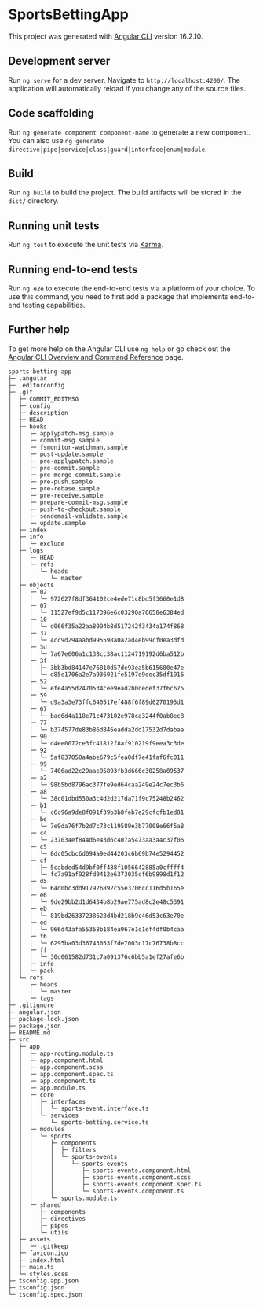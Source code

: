 # SportsBettingApp

This project was generated with [Angular CLI](https://github.com/angular/angular-cli) version 16.2.10.

## Development server

Run `ng serve` for a dev server. Navigate to `http://localhost:4200/`. The application will automatically reload if you change any of the source files.

## Code scaffolding

Run `ng generate component component-name` to generate a new component. You can also use `ng generate directive|pipe|service|class|guard|interface|enum|module`.

## Build

Run `ng build` to build the project. The build artifacts will be stored in the `dist/` directory.

## Running unit tests

Run `ng test` to execute the unit tests via [Karma](https://karma-runner.github.io).

## Running end-to-end tests

Run `ng e2e` to execute the end-to-end tests via a platform of your choice. To use this command, you need to first add a package that implements end-to-end testing capabilities.

## Further help

To get more help on the Angular CLI use `ng help` or go check out the [Angular CLI Overview and Command Reference](https://angular.io/cli) page.

```
sports-betting-app
├─ .angular
├─ .editorconfig
├─ .git
│  ├─ COMMIT_EDITMSG
│  ├─ config
│  ├─ description
│  ├─ HEAD
│  ├─ hooks
│  │  ├─ applypatch-msg.sample
│  │  ├─ commit-msg.sample
│  │  ├─ fsmonitor-watchman.sample
│  │  ├─ post-update.sample
│  │  ├─ pre-applypatch.sample
│  │  ├─ pre-commit.sample
│  │  ├─ pre-merge-commit.sample
│  │  ├─ pre-push.sample
│  │  ├─ pre-rebase.sample
│  │  ├─ pre-receive.sample
│  │  ├─ prepare-commit-msg.sample
│  │  ├─ push-to-checkout.sample
│  │  ├─ sendemail-validate.sample
│  │  └─ update.sample
│  ├─ index
│  ├─ info
│  │  └─ exclude
│  ├─ logs
│  │  ├─ HEAD
│  │  └─ refs
│  │     └─ heads
│  │        └─ master
│  ├─ objects
│  │  ├─ 02
│  │  │  └─ 972627f8df364102ce4ede71c8bd5f3660e1d8
│  │  ├─ 07
│  │  │  └─ 11527ef9d5c117396e6c03290a76658e6384ed
│  │  ├─ 10
│  │  │  └─ d066f35a22aa8094b8d517242f3434a174f868
│  │  ├─ 37
│  │  │  └─ 4cc9d294aabd995598a0a2ad4eb99cf0ea3dfd
│  │  ├─ 3d
│  │  │  └─ 7a67e606a1c138cc38ac1124719192d6ba512b
│  │  ├─ 3f
│  │  │  ├─ 3bb3bd84147e76810d57de93ea5b615680e47e
│  │  │  └─ d85e1706a2e7a936921fe5197e9dec35df1916
│  │  ├─ 52
│  │  │  └─ efe4a55d2470534cee9ead2b0cedef37f6c675
│  │  ├─ 59
│  │  │  └─ d9a3a3e73ffc640517ef488f6f89d6270195d1
│  │  ├─ 67
│  │  │  └─ bad6d4a118e71c473102e978ca3244f0ab8ec8
│  │  ├─ 77
│  │  │  └─ b374577de83b86d846eadda2dd17532d7dabaa
│  │  ├─ 90
│  │  │  └─ d4ee0072ce3fc41812f8af910219f9eea3c3de
│  │  ├─ 92
│  │  │  └─ 5af837050a4abe679c5fea0df7e41faf6fc011
│  │  ├─ 99
│  │  │  └─ 7406ad22c29aae95893fb3d666c30258a09537
│  │  ├─ a2
│  │  │  └─ 98b5bd8796ac377fe9ed64caa249e24c7ec3b6
│  │  ├─ a8
│  │  │  └─ 38c01dbd550a3c4d2d217da71f9c75248b2462
│  │  ├─ b1
│  │  │  └─ c6c96a9de8f091f39b3b8feb7e29cfcfb1ed81
│  │  ├─ be
│  │  │  └─ 7e9da76f7b2d7c73c119589e3b77008e66f5a8
│  │  ├─ c4
│  │  │  └─ 237034ef844d6e43d6c407a5473aa3a4c37f06
│  │  ├─ c5
│  │  │  └─ 8dc05cbc6d094a9ed44203c6b69b74e5294452
│  │  ├─ cf
│  │  │  ├─ 5cabded54d9bf0ff488f1056642885a0cffff4
│  │  │  └─ fc7a91af928fd9412e6373035cf6b9898d1f12
│  │  ├─ d5
│  │  │  └─ 64d0bc3dd917926892c55e3706cc116d5b165e
│  │  ├─ e6
│  │  │  └─ 9de29bb2d1d6434b8b29ae775ad8c2e48c5391
│  │  ├─ eb
│  │  │  └─ 819bd26337238628d4bd218b9c46d53c63e70e
│  │  ├─ ed
│  │  │  └─ 966d43afa55368b184ea967e1c1ef4df0b4caa
│  │  ├─ f6
│  │  │  └─ 6295ba03d36743053f7de7003c17c76738b8cc
│  │  ├─ ff
│  │  │  └─ 30d061582d731c7a091376c6bb5a1ef27afe6b
│  │  ├─ info
│  │  └─ pack
│  └─ refs
│     ├─ heads
│     │  └─ master
│     └─ tags
├─ .gitignore
├─ angular.json
├─ package-lock.json
├─ package.json
├─ README.md
├─ src
│  ├─ app
│  │  ├─ app-routing.module.ts
│  │  ├─ app.component.html
│  │  ├─ app.component.scss
│  │  ├─ app.component.spec.ts
│  │  ├─ app.component.ts
│  │  ├─ app.module.ts
│  │  ├─ core
│  │  │  ├─ interfaces
│  │  │  │  └─ sports-event.interface.ts
│  │  │  └─ services
│  │  │     └─ sports-betting.service.ts
│  │  ├─ modules
│  │  │  └─ sports
│  │  │     ├─ components
│  │  │     │  ├─ filters
│  │  │     │  └─ sports-events
│  │  │     │     └─ sports-events
│  │  │     │        ├─ sports-events.component.html
│  │  │     │        ├─ sports-events.component.scss
│  │  │     │        ├─ sports-events.component.spec.ts
│  │  │     │        └─ sports-events.component.ts
│  │  │     └─ sports.module.ts
│  │  └─ shared
│  │     ├─ components
│  │     ├─ directives
│  │     ├─ pipes
│  │     └─ utils
│  ├─ assets
│  │  └─ .gitkeep
│  ├─ favicon.ico
│  ├─ index.html
│  ├─ main.ts
│  └─ styles.scss
├─ tsconfig.app.json
├─ tsconfig.json
└─ tsconfig.spec.json

```